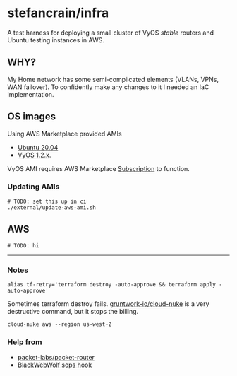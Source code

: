 # stefancrain/infra

A test harness for deploying a small cluster of VyOS _stable_ routers
and Ubuntu testing instances in AWS.

## WHY?

My Home network has some semi-complicated elements (VLANs, VPNs, WAN failover).
To confidently make any changes to it I needed an IaC implementation.

## OS images

Using AWS Marketplace provided AMIs

- [Ubuntu 20.04](https://aws.amazon.com/marketplace/pp/prodview-iftkyuwv2sjxi)
- [VyOS 1.2.x](https://aws.amazon.com/marketplace/pp/prodview-6i4irz5gqfkru).

VyOS AMI requires AWS Marketplace
[Subscription](https://aws.amazon.com/marketplace/server/procurement?productId=9c9395f4-e891-4577-82e9-a6d5bccfb3c9)
to function.

### Updating AMIs

```shell
# TODO: set this up in ci
./external/update-aws-ami.sh
```

## AWS

```shell
# TODO: hi
```

---

### Notes

```shell
alias tf-retry='terraform destroy -auto-approve && terraform apply -auto-approve'
```

Sometimes terraform destroy fails.
[gruntwork-io/cloud-nuke](https://github.com/gruntwork-io/cloud-nuke) is a very
destructive command, but it stops the billing.

```shell
cloud-nuke aws --region us-west-2
```

### Help from

- [packet-labs/packet-router](https://github.com/packet-labs/packet-router)
- [BlackWebWolf sops hook](https://gist.github.com/BlackWebWolf/6eb9249c1ef63209adb7948897ad2272)
